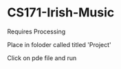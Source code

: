 # CS171-Irish-Music

Requires Processing

Place in foloder called titled 'Project'

Click on pde file and run
